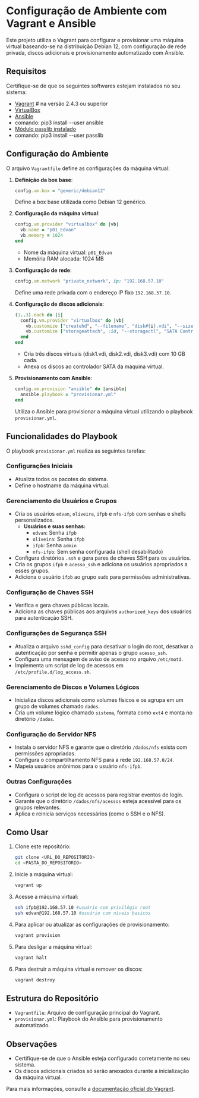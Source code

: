 
# Configuração de Ambiente com Vagrant e Ansible

Este projeto utiliza o Vagrant para configurar e provisionar uma máquina virtual baseando-se na distribuição Debian 12, com configuração de rede privada, discos adicionais e provisionamento automatizado com Ansible.

## Requisitos

Certifique-se de que os seguintes softwares estejam instalados no seu sistema:

- [Vagrant](https://www.vagrantup.com/) # na versão 2.4.3 ou superior
- [VirtualBox](https://www.virtualbox.org/)
- [Ansible](https://www.ansible.com/)
- comando: pip3 install --user ansible
- [Módulo passlib instalado](http://passlib.com)
- comando: pip3 install --user passlib


## Configuração do Ambiente

O arquivo `Vagrantfile` define as configurações da máquina virtual:

1. **Definição da box base**:
   ```ruby
   config.vm.box = "generic/debian12"
   ```
   Define a box base utilizada como Debian 12 genérico.

2. **Configuração da máquina virtual**:
   ```ruby
   config.vm.provider "virtualbox" do |vb|
     vb.name = "p01_Edvan"
     vb.memory = 1024
   end
   ```
   - Nome da máquina virtual: `p01_Edvan`
   - Memória RAM alocada: 1024 MB

3. **Configuração de rede**:
   ```ruby
   config.vm.network "private_network", ip: "192.168.57.10"
   ```
   Define uma rede privada com o endereço IP fixo `192.168.57.10`.

4. **Configuração de discos adicionais**:
   ```ruby
   (1..3).each do |i|
     config.vm.provider "virtualbox" do |vb|
       vb.customize ["createhd", "--filename", "disk#{i}.vdi", "--size", 10240]
       vb.customize ["storageattach", :id, "--storagectl", "SATA Controller", "--port", i, "--device", 0, "--type", "hdd", "--medium", "disk#{i}.vdi"]
     end
   end
   ```
   - Cria três discos virtuais (disk1.vdi, disk2.vdi, disk3.vdi) com 10 GB cada.
   - Anexa os discos ao controlador SATA da máquina virtual.

5. **Provisionamento com Ansible**:
   ```ruby
   config.vm.provision "ansible" do |ansible|
     ansible.playbook = "provisionar.yml"
   end
   ```
   Utiliza o Ansible para provisionar a máquina virtual utilizando o playbook `provisionar.yml`.

## Funcionalidades do Playbook

O playbook `provisionar.yml` realiza as seguintes tarefas:

### Configurações Iniciais
- Atualiza todos os pacotes do sistema.
- Define o hostname da máquina virtual.

### Gerenciamento de Usuários e Grupos
- Cria os usuários `edvan`, `oliveira`, `ifpb` e `nfs-ifpb` com senhas e shells personalizados.
  - **Usuários e suas senhas:**
    - `edvan`: Senha `ifpb`
    - `oliveira`: Senha `ifpb`
    - `ifpb`: Senha `admin`
    - `nfs-ifpb`: Sem senha configurada (shell desabilitado)
- Configura diretórios `.ssh` e gera pares de chaves SSH para os usuários.
- Cria os grupos `ifpb` e `acesso_ssh` e adiciona os usuários apropriados a esses grupos.
- Adiciona o usuário `ifpb` ao grupo `sudo` para permissões administrativas.

### Configuração de Chaves SSH
- Verifica e gera chaves públicas locais.
- Adiciona as chaves públicas aos arquivos `authorized_keys` dos usuários para autenticação SSH.

### Configurações de Segurança SSH
- Atualiza o arquivo `sshd_config` para desativar o login do root, desativar a autenticação por senha e permitir apenas o grupo `acesso_ssh`.
- Configura uma mensagem de aviso de acesso no arquivo `/etc/motd`.
- Implementa um script de log de acessos em `/etc/profile.d/log_access.sh`.

### Gerenciamento de Discos e Volumes Lógicos
- Inicializa discos adicionais como volumes físicos e os agrupa em um grupo de volumes chamado `dados`.
- Cria um volume lógico chamado `sistema`, formata como `ext4` e monta no diretório `/dados`.

### Configuração do Servidor NFS
- Instala o servidor NFS e garante que o diretório `/dados/nfs` exista com permissões apropriadas.
- Configura o compartilhamento NFS para a rede `192.168.57.0/24`.
- Mapeia usuários anônimos para o usuário `nfs-ifpb`.

### Outras Configurações
- Configura o script de log de acessos para registrar eventos de login.
- Garante que o diretório `/dados/nfs/acessos` esteja acessível para os grupos relevantes.
- Aplica e reinicia serviços necessários (como o SSH e o NFS).

## Como Usar

1. Clone este repositório:
   ```bash
   git clone <URL_DO_REPOSITORIO>
   cd <PASTA_DO_REPOSITORIO>
   ```

2. Inicie a máquina virtual:
   ```bash
   vagrant up
   ```

3. Acesse a máquina virtual:
   ```bash
   ssh ifpb@192.168.57.10 #usuário com privilégio root
   ssh edvan@192.168.57.10 #usuário com níveis basicos 
   ```

4. Para aplicar ou atualizar as configurações de provisionamento:
   ```bash
   vagrant provision
   ```

5. Para desligar a máquina virtual:
   ```bash
   vagrant halt
   ```

6. Para destruir a máquina virtual e remover os discos:
   ```bash
   vagrant destroy
   ```

## Estrutura do Repositório

- `Vagrantfile`: Arquivo de configuração principal do Vagrant.
- `provisionar.yml`: Playbook do Ansible para provisionamento automatizado.

## Observações

- Certifique-se de que o Ansible esteja configurado corretamente no seu sistema.
- Os discos adicionais criados só serão anexados durante a inicialização da máquina virtual.

Para mais informações, consulte a [documentação oficial do Vagrant](https://www.vagrantup.com/docs).
